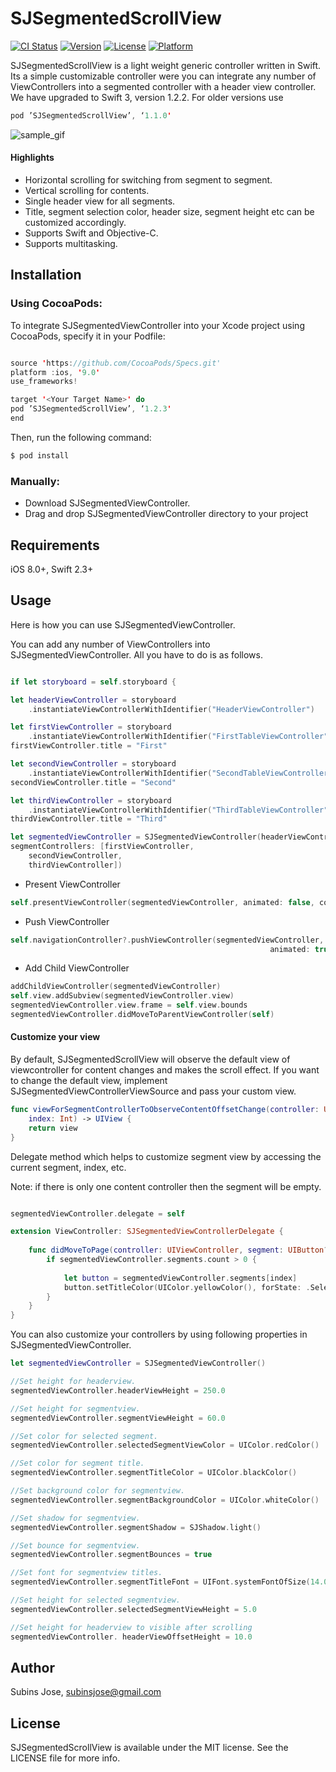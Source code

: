 # SJSegmentedScrollView

[![CI Status](https://img.shields.io/travis/subinspathilettu/SJSegmentedViewController.svg?style=flat)](https://travis-ci.org/subinspathilettu/SJSegmentedViewController)
[![Version](https://img.shields.io/cocoapods/v/SJSegmentedScrollView.svg?style=flat)](http://cocoapods.org/pods/SJSegmentedScrollView)
[![License](https://img.shields.io/cocoapods/l/SJSegmentedScrollView.svg?style=flat)](http://cocoapods.org/pods/SJSegmentedScrollView)
[![Platform](https://img.shields.io/cocoapods/p/SJSegmentedScrollView.svg?style=flat)](http://cocoapods.org/pods/SJSegmentedScrollView)

SJSegmentedScrollView is a light weight generic controller written in Swift. Its a simple customizable controller were you can integrate any number of ViewControllers into a segmented controller with a header view controller. We have upgraded to Swift 3, version 1.2.2. For older versions use 
```swift
pod ’SJSegmentedScrollView’, ‘1.1.0'
```

![sample_gif](http://g.recordit.co/TKqjr0g6gj.gif)

#### Highlights

* Horizontal scrolling for switching from segment to segment.
* Vertical scrolling for contents.
* Single header view for all segments.
* Title, segment selection color, header size, segment height etc can be customized accordingly.
* Supports Swift and Objective-C.
* Supports multitasking.

## Installation

### Using CocoaPods:

To integrate SJSegmentedViewController into your Xcode project using CocoaPods, specify it in your Podfile:
```swift

source 'https://github.com/CocoaPods/Specs.git'
platform :ios, '9.0'
use_frameworks!

target '<Your Target Name>' do
pod ’SJSegmentedScrollView’, ‘1.2.3'
end
```

Then, run the following command:
```swift
$ pod install
```

### Manually:

* Download SJSegmentedViewController.
* Drag and drop SJSegmentedViewController directory to your project

## Requirements

iOS 8.0+, Swift 2.3+

## Usage

Here is how you can use SJSegmentedViewController. 

You can add any number of ViewControllers into SJSegmentedViewController. All you have to do is as follows.
```swift

if let storyboard = self.storyboard {

let headerViewController = storyboard
    .instantiateViewControllerWithIdentifier("HeaderViewController")

let firstViewController = storyboard
    .instantiateViewControllerWithIdentifier("FirstTableViewController")
firstViewController.title = "First"

let secondViewController = storyboard
    .instantiateViewControllerWithIdentifier("SecondTableViewController")
secondViewController.title = "Second"

let thirdViewController = storyboard
    .instantiateViewControllerWithIdentifier("ThirdTableViewController")
thirdViewController.title = "Third"

let segmentedViewController = SJSegmentedViewController(headerViewController: headerViewController,
segmentControllers: [firstViewController,
	secondViewController,
	thirdViewController])
```
* Present ViewController
```swift
self.presentViewController(segmentedViewController, animated: false, completion: nil)
```
* Push ViewController
```swift
self.navigationController?.pushViewController(segmentedViewController,
                                                          animated: true)
```
* Add Child ViewController
```swift
addChildViewController(segmentedViewController)
self.view.addSubview(segmentedViewController.view)
segmentedViewController.view.frame = self.view.bounds
segmentedViewController.didMoveToParentViewController(self)
```

#### Customize your view
By default, SJSegmentedScrollView will observe the default view of viewcontroller for content 
changes and makes the scroll effect. If you want to change the default view, implement 
SJSegmentedViewControllerViewSource and pass your custom view. 

```swift
func viewForSegmentControllerToObserveContentOffsetChange(controller: UIViewController,
    index: Int) -> UIView {
    return view
}
```

Delegate method which helps to customize segment view by accessing the current segment, index,
etc. 

Note: if there is only one content controller then the segment will be empty. 

```swift

segmentedViewController.delegate = self

extension ViewController: SJSegmentedViewControllerDelegate {
    
    func didMoveToPage(controller: UIViewController, segment: UIButton?, index: Int) {
        if segmentedViewController.segments.count > 0 {
            
            let button = segmentedViewController.segments[index]
            button.setTitleColor(UIColor.yellowColor(), forState: .Selected)
        }
    }
}
```


You can also customize your controllers by using following properties in SJSegmentedViewController.

```swift
let segmentedViewController = SJSegmentedViewController()

//Set height for headerview.
segmentedViewController.headerViewHeight = 250.0

//Set height for segmentview.
segmentedViewController.segmentViewHeight = 60.0

//Set color for selected segment.
segmentedViewController.selectedSegmentViewColor = UIColor.redColor()

//Set color for segment title.
segmentedViewController.segmentTitleColor = UIColor.blackColor()

//Set background color for segmentview.
segmentedViewController.segmentBackgroundColor = UIColor.whiteColor()

//Set shadow for segmentview.
segmentedViewController.segmentShadow = SJShadow.light()

//Set bounce for segmentview.
segmentedViewController.segmentBounces = true

//Set font for segmentview titles.
segmentedViewController.segmentTitleFont = UIFont.systemFontOfSize(14.0)

//Set height for selected segmentview.
segmentedViewController.selectedSegmentViewHeight = 5.0

//Set height for headerview to visible after scrolling
segmentedViewController. headerViewOffsetHeight = 10.0
```




## Author

Subins Jose, subinsjose@gmail.com

## License

SJSegmentedScrollView is available under the MIT license. See the LICENSE file for more info.
